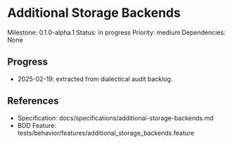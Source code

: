 # Additional Storage Backends
Milestone: 0.1.0-alpha.1
Status: in progress
Priority: medium
Dependencies: None

## Progress
- 2025-02-19: extracted from dialectical audit backlog.

## References
- Specification: docs/specifications/additional-storage-backends.md
- BDD Feature: tests/behavior/features/additional_storage_backends.feature
